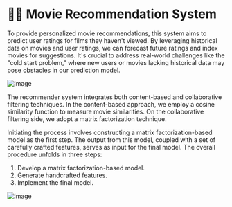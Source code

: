# 🎥🍿 Movie Recommendation System

To provide personalized movie recommendations, this system aims to predict user ratings for films they haven't viewed. By leveraging historical data on movies and user ratings, we can forecast future ratings and index movies for suggestions. It's crucial to address real-world challenges like the "cold start problem," where new users or movies lacking historical data may pose obstacles in our prediction model.

![image](https://github.com/sruthy16/movie_recommendation_system/assets/66853359/6284b330-c968-46af-9869-83615c314811)

The recommender system integrates both content-based and collaborative filtering techniques. In the content-based approach, we employ a cosine similarity function to measure movie similarities. On the collaborative filtering side, we adopt a matrix factorization technique.

Initiating the process involves constructing a matrix factorization-based model as the first step. The output from this model, coupled with a set of carefully crafted features, serves as input for the final model. The overall procedure unfolds in three steps:

1. Develop a matrix factorization-based model.
2. Generate handcrafted features.
3. Implement the final model.

![image](https://github.com/sruthy16/movie_recommendation_system/assets/66853359/b36f8d4d-d4f7-4271-9bed-a53ec104c44f)


